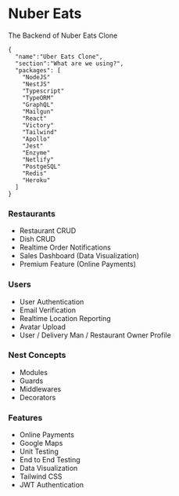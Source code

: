 # Nuber Eats

The Backend of Nuber Eats Clone

```
{
  "name":"Uber Eats Clone",
  "section":"What are we using?",
  "packages": [
    "NodeJS"
    "NestJS"
    "Typescript"
    "TypeORM"
    "GraphQL"
    "Mailgun"
    "React"
    "Victory"
    "Tailwind"
    "Apollo"
    "Jest"
    "Enzyme"
    "Netlify"
    "PostgeSQL"
    "Redis"
    "Heroku"
  ]
}
```

### Restaurants
- Restaurant CRUD
- Dish CRUD
- Realtime Order Notifications
- Sales Dashboard (Data Visualization)
- Premium Feature (Online Payments)

### Users
- User Authentication
- Email Verification
- Realtime Location Reporting
- Avatar Upload
- User / Delivery Man / Restaurant Owner Profile

### Nest Concepts
- Modules
- Guards
- Middlewares
- Decorators

### Features
- Online Payments
- Google Maps
- Unit Testing
- End to End Testing
- Data Visualization
- Tailwind CSS
- JWT Authentication